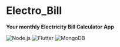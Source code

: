 # Electro_Bill

**Your monthly Electricity Bill Calculator App**

![Node.js](https://img.shields.io/badge/Node.js-18.x-green)
![Flutter](https://img.shields.io/badge/Flutter-3.x-blue)
![MongoDB](https://img.shields.io/badge/MongoDB-6.0-green)
